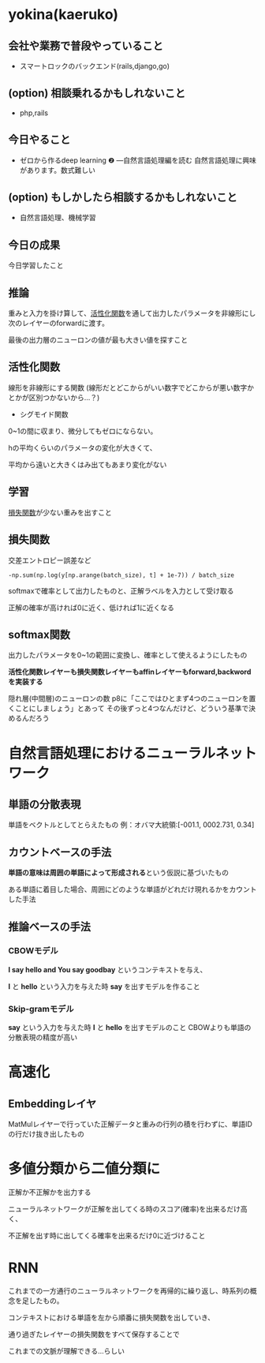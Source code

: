 # yokina(kaeruko)

## 会社や業務で普段やっていること

- スマートロックのバックエンド(rails,django,go)

## (option) 相談乗れるかもしれないこと

- php,rails

## 今日やること

- ゼロから作るdeep learning ❷ ―自然言語処理編を読む
自然言語処理に興味があります。数式難しい

## (option) もしかしたら相談するかもしれないこと

- 自然言語処理、機械学習

## 今日の成果

今日学習したこと


## 推論
重みと入力を掛け算して、<u>活性化関数</u>を通して出力したパラメータを非線形にし次のレイヤーのforwardに渡す。

最後の出力層のニューロンの値が最も大きい値を探すこと


## 活性化関数
線形を非線形にする関数
(線形だとどこからがいい数字でどこからが悪い数字かとかが区別つかないから…？)

- シグモイド関数

0~1の間に収まり、微分してもゼロにならない。

hの平均くらいのパラメータの変化が大きくて、

平均から遠いと大きくはみ出てもあまり変化がない



## 学習
<u>損失関数</u>が少ない重みを出すこと


## 損失関数
交差エントロピー誤差など

```
-np.sum(np.log(y[np.arange(batch_size), t] + 1e-7)) / batch_size
```

softmaxで確率として出力したものと、正解ラベルを入力として受け取る

正解の確率が高ければ0に近く、低ければ1に近くなる

## softmax関数
出力したパラメータを0~1の範囲に変換し、確率として使えるようにしたもの


**活性化関数レイヤーも損失関数レイヤーもaffinレイヤーもforward,backwordを実装する**

隠れ層(中間層)のニューロンの数
p8に「ここではひとまず4つのニューロンを置くことにしましょう」とあって
その後ずっと4つなんだけど、どういう基準で決めるんだろう

# 自然言語処理におけるニューラルネットワーク


## 単語の分散表現
単語をベクトルとしてとらえたもの
例：オバマ大統領:[-001.1, 0002.731, 0.34]

## カウントベースの手法
**単語の意味は周囲の単語によって形成される**という仮説に基づいたもの

ある単語に着目した場合、周囲にどのような単語がどれだけ現れるかをカウントした手法

## 推論ベースの手法

### CBOWモデル

**I say hello and You say goodbay**
というコンテキストを与え、

**I** と **hello** という入力を与えた時 **say** を出すモデルを作ること

### Skip-gramモデル

**say** という入力を与えた時 **I** と **hello** を出すモデルのこと
CBOWよりも単語の分散表現の精度が高い

# 高速化

## Embeddingレイヤ
MatMulレイヤーで行っていた正解データと重みの行列の積を行わずに、単語IDの行だけ抜き出したもの

# 多値分類から二値分類に

正解か不正解かを出力する

ニューラルネットワークが正解を出してくる時のスコア(確率)を出来るだけ高く、

不正解を出す時に出してくる確率を出来るだけ0に近づけること

# RNN

これまでの一方通行のニューラルネットワークを再帰的に繰り返し、時系列の概念を足したもの。

コンテキストにおける単語を左から順番に損失関数を出していき、

通り過ぎたレイヤーの損失関数をすべて保存することで

これまでの文脈が理解できる…らしい

